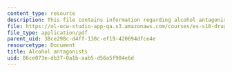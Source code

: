 ```yaml
---
content_type: resource
description: This file contains information regarding alcohol antagonists.
file: https://ol-ocw-studio-app-qa.s3.amazonaws.com/courses/es-s10-drugs-and-the-brain-spring-2013/86ce073edb370a1baab5d56a5f904e6d_MITES_S10S13_AlcohAntagow6.pdf
file_type: application/pdf
parent_uid: 38ce298c-d4ff-138c-ef19-420694dfce4e
resourcetype: Document
title: Alcohol antagonists
uid: 86ce073e-db37-0a1b-aab5-d56a5f904e6d
---
```

